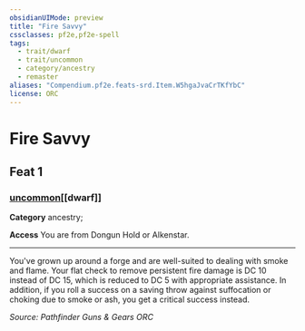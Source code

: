 ```yaml
---
obsidianUIMode: preview
title: "Fire Savvy"
cssclasses: pf2e,pf2e-spell
tags:
  - trait/dwarf
  - trait/uncommon
  - category/ancestry
  - remaster
aliases: "Compendium.pf2e.feats-srd.Item.W5hgaJvaCrTKfYbC"
license: ORC
---
```

# Fire Savvy
## Feat 1
### [uncommon](uncommon "Uncommon Rarity Trait")[[dwarf]]

**Category** ancestry; 




**Access** You are from Dongun Hold or Alkenstar.

* * *

You've grown up around a forge and are well-suited to dealing with smoke and flame. Your flat check to remove persistent fire damage is DC 10 instead of DC 15, which is reduced to DC 5 with appropriate assistance. In addition, if you roll a success on a saving throw against suffocation or choking due to smoke or ash, you get a critical success instead.

*Source: Pathfinder Guns & Gears*
*ORC*